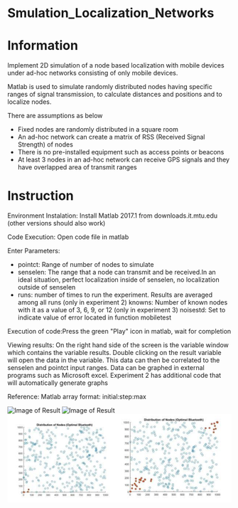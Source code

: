 # Smulation_Localization_Networks

# Information
Implement 2D simulation of a node based localization with mobile devices under ad-hoc networks consisting of only mobile devices. 
  
Matlab is used to simulate randomly distributed nodes having specific ranges of signal transmission, to calculate distances and positions and to localize nodes.   

There are assumptions as below 
- Fixed nodes are randomly distributed in a square room 
- An ad-hoc network can create a matrix of RSS (Received Signal Strength) of nodes 
- There is no pre-installed equipment such as access points or beacons
- At least 3 nodes in an ad-hoc network can receive GPS signals and they have overlapped area of transmit ranges 

# Instruction

Environment Instalation: Install Matlab 2017.1 from downloads.it.mtu.edu (other versions should also work)

Code Execution:	Open code file in matlab

Enter Parameters:
- pointct: Range of number of nodes to simulate
- senselen: The range that a node can transmit and be received.In an ideal situation, perfect localization inside of senselen, no localization outside of senselen
- runs: number of times to run the experiment. Results are averaged among all runs
	(only in experiment 2) knowns: Number of known nodes with it as a value of 3, 6, 9, or 12
	(only in experiment 3) noisestd: Set to indicate value of error located in function mobiletest

Execution of code:Press the green "Play" icon in matlab, wait for completion

Viewing results: On the right hand side of the screen is the variable window which contains the variable results. Double clicking on the result variable will open the data in the variable. This data can then be correlated to the senselen and pointct input ranges. Data can be graphed in external programs such as Microsoft excel. Experiment 2 has additional code that will automatically generate graphs

Reference: Matlab array format:  initial:step:max

![Image of Result](https://github.com/SangjinKO/Smulation_Localization_Networks/images/Figure1.png)
![Image of Result](https://github.com/SangjinKO/Smulation_Localization_Networks/images/Figure2.png)
![Alt text](/images/Figure1.png?raw=true "Optional Title")
